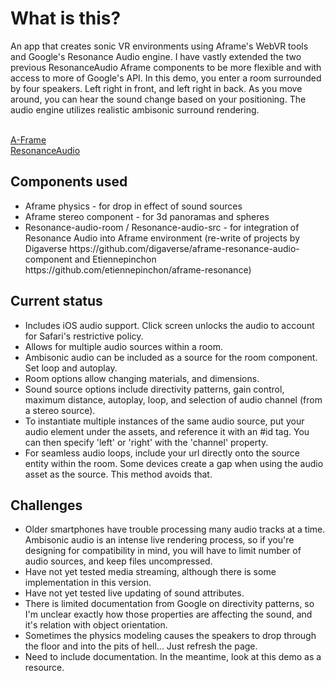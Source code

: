 # What is this?

An app that creates sonic VR environments using Aframe's WebVR tools and Google's Resonance Audio engine.  I have vastly extended the two previous ResonanceAudio Aframe components to be more flexible and with access to more of Google's API.  In this demo, you enter a room surrounded by four speakers. Left right in front, and left right in back.  As you move around, you can hear the sound change based on your positioning.  The audio engine utilizes realistic ambisonic surround rendering.

<br>[A-Frame](https://aframe.io)
<br>[ResonanceAudio](https://developers.google.com/resonance-audio/)

## Components used
<ul>
<li>Aframe physics - for drop in effect of sound sources</li>
<li>Aframe stereo component - for 3d panoramas and spheres</li>
<li>Resonance-audio-room / Resonance-audio-src - for integration of Resonance Audio into Aframe environment (re-write of projects by Digaverse https://github.com/digaverse/aframe-resonance-audio-component and Etiennepinchon https://github.com/etiennepinchon/aframe-resonance)</li>
</ul>

## Current status
<ul>
<li>Includes iOS audio support.  Click screen unlocks the audio to account for Safari's restrictive policy. </li>
<li>Allows for multiple audio sources within a room. </li>
<li>Ambisonic audio can be included as a source for the room component. Set loop and autoplay.</li>
<li>Room options allow changing materials, and dimensions.</li>
<li>Sound source options include directivity patterns, gain control, maximum distance, autoplay, loop, and selection of audio channel (from a stereo source).</li>
<li>To instantiate multiple instances of the same audio source, put your audio element under the assets, and reference it with an #id tag.  You can then specify 'left' or 'right' with the 'channel' property.</li>
<li>For seamless audio loops, include your url directly onto the source entity within the room. Some devices create a gap when using the audio asset as the source.  This method avoids that. </li>
</ul>

## Challenges
<ul>
<li>Older smartphones have trouble processing many audio tracks at a time. Ambisonic audio is an intense live rendering process, so if you're designing for compatibility in mind, you will have to limit number of audio sources, and keep files uncompressed.</li>
<li>Have not yet tested media streaming, although there is some implementation in this version. </li>
<li>Have not yet tested live updating of sound attributes. </li>
<li>There is limited documentation from Google on directivity patterns, so I'm unclear exactly how those properties are affecting the sound, and it's relation with object orientation. </li>
<li>Sometimes the physics modeling causes the speakers to drop through the floor and into the pits of hell... Just refresh the page. </li>
<li>Need to include documentation.  In the meantime, look at this demo as a resource. </li>
</ul>
